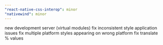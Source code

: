 ```yaml
---
"react-native-css-interop": minor
"nativewind": minor
---
```


new development server (virtual modules)
fix inconsistent style application issues
fix multiple platform styles appearing on wrong platform
fix translate % values